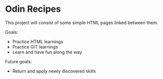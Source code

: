 # Odin Recipes

This project will consist of some simple HTML pages linked between them.

Goals:
* Practice HTML learnings
* Practice GIT learnings
* Learn and have fun along the way

Future goals:
* Return and apply newly discovered skills 